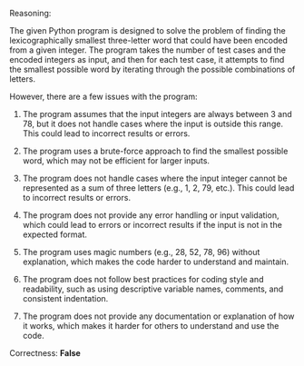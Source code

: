 Reasoning:

The given Python program is designed to solve the problem of finding the lexicographically smallest three-letter word that could have been encoded from a given integer. The program takes the number of test cases and the encoded integers as input, and then for each test case, it attempts to find the smallest possible word by iterating through the possible combinations of letters.

However, there are a few issues with the program:

1.  The program assumes that the input integers are always between 3 and 78, but it does not handle cases where the input is outside this range. This could lead to incorrect results or errors.

2.  The program uses a brute-force approach to find the smallest possible word, which may not be efficient for larger inputs.

3.  The program does not handle cases where the input integer cannot be represented as a sum of three letters (e.g., 1, 2, 79, etc.). This could lead to incorrect results or errors.

4.  The program does not provide any error handling or input validation, which could lead to errors or incorrect results if the input is not in the expected format.

5.  The program uses magic numbers (e.g., 28, 52, 78, 96) without explanation, which makes the code harder to understand and maintain.

6.  The program does not follow best practices for coding style and readability, such as using descriptive variable names, comments, and consistent indentation.

7.  The program does not provide any documentation or explanation of how it works, which makes it harder for others to understand and use the code.

Correctness: **False**